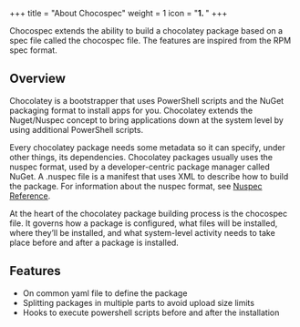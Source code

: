 +++
title = "About Chocospec"
weight = 1
icon = "<b>1. </b>"
+++

Chocospec extends the ability to build a chocolatey package based on a spec file called the chocospec file. The features are inspired from the RPM spec format.

## Overview

Chocolatey is a bootstrapper that uses PowerShell scripts and the NuGet packaging format to install apps for you. Chocolatey extends the Nuget/Nuspec concept to bring applications down at the system level by using additional PowerShell scripts.

Every chocolatey package needs some metadata so it can specify, under other things, its dependencies. Chocolatey packages usually uses the nuspec format, used by a developer-centric package manager called NuGet. A .nuspec file is a manifest that uses XML to describe how to build the package. For information about the nuspec format, see [Nuspec Reference](http://docs.nuget.org/create/nuspec-reference).

At the heart of the chocolatey package building process is the chocospec file. It governs how a package is configured, what files will be installed, where they’ll be installed, and what system-level activity needs to take place before and after a package is installed.

## Features

  * On common yaml file to define the package
  * Splitting packages in multiple parts to avoid upload size limits
  * Hooks to execute powershell scripts before and after the installation
